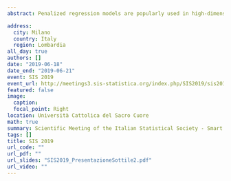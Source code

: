 ```yaml
---
abstract: Penalized regression models are popularly used in high-dimensional data analysis to carry out variable selction and model fitting simultaneously. Whereas success has been widely reported in literature, their performance largely depend on the tuning parameter that balances the trade-off between model fitting and sparsity. In this work we introduce a new tuning parameter selction criterion based on the maximization of the signal-to-noise ratio. To prove its effectiveness we applied it to a real data on prostate cancer disease.

address:
  city: Milano
  country: Italy
  region: Lombardia
all_day: true
authors: []
date: "2019-06-18"
date_end: "2019-06-21"
event: SIS 2019
event_url: http://meetings3.sis-statistica.org/index.php/SIS2019/sis2019
featured: false
image:
  caption: 
  focal_point: Right
location: Università Cattolica del Sacro Cuore
math: true
summary: Scientific Meeting of the Italian Statistical Society - Smart Statistics for Smart Applications
tags: []
title: SIS 2019
url_code: ""
url_pdf: ""
url_slides: "SIS2019_PresentazioneSottile2.pdf"
url_video: ""
---
```

